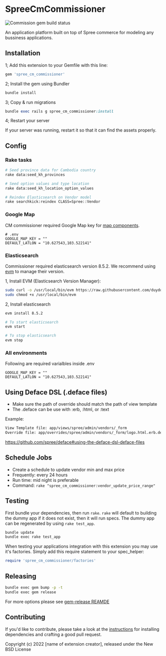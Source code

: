 # SpreeCmCommissioner

![Commission gem build status](https://github.com/channainfo/commissioner/actions/workflows/publish.yml/badge.svg?branch= "Build status")

An application platform built on top of Spree commerce for modeling any bussiness applications.

## Installation

1; Add this extension to your Gemfile with this line:

```ruby
gem 'spree_cm_commissioner'
```

2; Install the gem using Bundler

```ruby
bundle install
```

3; Copy & run migrations

```ruby
bundle exec rails g spree_cm_commissioner:install
```

4; Restart your server

If your server was running, restart it so that it can find the assets properly.

## Config

### Rake tasks

```sh
# Seed province data for Cambodia country
rake data:seed_kh_provinces

# Seed option values and type location
rake data:seed_kh_location_option_values

# Reindex Elasticsearch on Vendor model
rake searchkick:reindex CLASS=Spree::Vendor
```

### Google Map

CM commissioner required Google Map key for [map components](app/views/shared/map/_map.html.erb).

```env
# .env
GOOGLE_MAP_KEY = ""
DEFAULT_LATLON = "10.627543,103.522141"
```

<!-- * Describe new config usage above -->
<!-- * Also put in summary at the last section [All environments] below -->

### Elasticsearch

Commissioner required elasticsearch version 8.5.2. We recommend using [evm](https://github.com/duydo/evm) to manage their version.

1, Install EVM (Elasticsearch Version Manager):

```sh
sudo curl -o /usr/local/bin/evm https://raw.githubusercontent.com/duydo/evm/master/evm
sudo chmod +x /usr/local/bin/evm
```

2, Install elasticsearch

```sh
evm install 8.5.2

# To start elasticsearch
evm start

# To stop elasticsearch
evm stop
```

### All environments

Following are required varialbles inside .env

```env
GOOGLE_MAP_KEY = ""
DEFAULT_LATLON = "10.627543,103.522141"
```

## Using Deface DSL (.deface files)

- Make sure the path of override should match the path of view template
- The .deface can be use with :erb, :html, or :text

Example:

```sh
View Template file: app/views/spree/admin/vendors/_form
Override file: app/overrides/spree/admin/vendors/_form/logo.html.erb.deface
```

<https://github.com/spree/deface#using-the-deface-dsl-deface-files>

## Schedule Jobs

- Create a schedule to update vendor min and max price
- Frequently: every 24 hours
- Run time: mid night is preferable
- Command: ``` rake "spree_cm_commissioner:vendor_update_price_range" ```

## Testing

First bundle your dependencies, then run `rake`. `rake` will default to building the dummy app if it does not exist, then it will run specs. The dummy app can be regenerated by using `rake test_app`.

```sh
bundle update
bundle exec rake test_app
```

When testing your applications integration with this extension you may use it's factories.
Simply add this require statement to your spec_helper:

```ruby
require 'spree_cm_commissioner/factories'
```

## Releasing

```sh
bundle exec gem bump -p -t
bundle exec gem release
```

For more options please see [gem-release REAMDE](https://github.com/svenfuchs/gem-release)

## Contributing

If you'd like to contribute, please take a look at the
[instructions](CONTRIBUTING.md) for installing dependencies and crafting a good
pull request.

Copyright (c) 2022 [name of extension creator], released under the New BSD License
